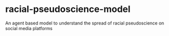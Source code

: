 # racial-pseudoscience-model
An agent based model to understand the spread of racial pseudoscience on social media platforms
